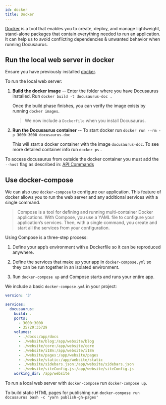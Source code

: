 ```yaml
---
id: docker
title: Docker
---
```


[Docker](https://www.docker.com/) is a tool that enables you to create, deploy, and manage lightweight, stand-alone packages that contain everything needed to run an application. It can help us to avoid conflicting dependencies & unwanted behavior when running Docusaurus.

## Run the local web server in docker

Ensure you have previously installed [docker](https://www.docker.com/get-started).

To run the local web server:

1. **Build the docker image** -- Enter the folder where you have Docusaurus installed. Run `docker build -t docusaurus-doc .`

   Once the build phase finishes, you can verify the image exists by running `docker images`.

   > We now include a `Dockerfile` when you install Docusaurus.

2. **Run the Docusaurus container** -- To start docker run `docker run --rm -p 3000:3000 docusaurus-doc`

   This will start a docker container with the image `docusaurus-doc`. To see more detailed container info run `docker ps` .

To access docusaurus from outside the docker container you must add the `--host` flag as described in: [API Commands](api-commands.md#docusaurus-start)

## Use docker-compose

We can also use `docker-compose` to configure our application. This feature of docker allows you to run the web server and any additional services with a single command.

> Compose is a tool for defining and running multi-container Docker applications. With Compose, you use a YAML file to configure your application’s services. Then, with a single command, you create and start all the services from your configuration.

Using Compose is a three-step process:

1. Define your app’s environment with a Dockerfile so it can be reproduced anywhere.

2. Define the services that make up your app in `docker-compose.yml` so they can be run together in an isolated environment.

3. Run `docker-compose up` and Compose starts and runs your entire app.

We include a basic `docker-compose.yml` in your project:

```yml
version: '3'

services:
  docusaurus:
    build: .
    ports:
      - 3000:3000
      - 35729:35729
    volumes:
      - ./docs:/app/docs
      - ./website/blog:/app/website/blog
      - ./website/core:/app/website/core
      - ./website/i18n:/app/website/i18n
      - ./website/pages:/app/website/pages
      - ./website/static:/app/website/static
      - ./website/sidebars.json:/app/website/sidebars.json
      - ./website/siteConfig.js:/app/website/siteConfig.js
    working_dir: /app/website
```

To run a local web server with `docker-compose` run `docker-compose up`.

To build static HTML pages for publishing run `docker-compose run docusaurus bash -c 'yarn publish-gh-pages'`
